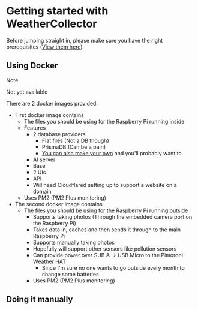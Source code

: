 # Getting started with WeatherCollector

Before jumping straight in, please make sure you have the right prerequisites ([View them here](/README.md#prerequisites))

## Using Docker
> [!NOTE]
> Not yet available

There are 2 docker images provided:
- First docker image contains
   - The files you should be using for the Raspberry Pi running inside
   - Features
      - 2 database providers
        - Flat files (Not a DB though)
        - PrismaDB (Can be a pain)
        - [You can also make your own](/docs/custom-db.md) and you'll probably want to
      - AI server
      - Base
      - 2 UIs
      - API
      - Will need Cloudflared setting up to support a website on a domain
    - Uses PM2 (PM2 Plus monitoring)
- The second docker image contains
   - The files you should be using for the Raspberry Pi running outside
     - Supports taking photos (Through the embedded camera port on the Raspberry Pi)
     - Takes data in, caches and then sends it through to the main Raspberry Pi
     - Supports manually taking photos
     - Hopefully will support other sensors like pollution sensors
     - Can provide power over SUB A &rightarrow; USB Micro to the Pimoroni Weather HAT
       - Since I'm sure no one wants to go outside every month to change some batteries
     - Uses PM2 (PM2 Plus monitoring)

## Doing it manually